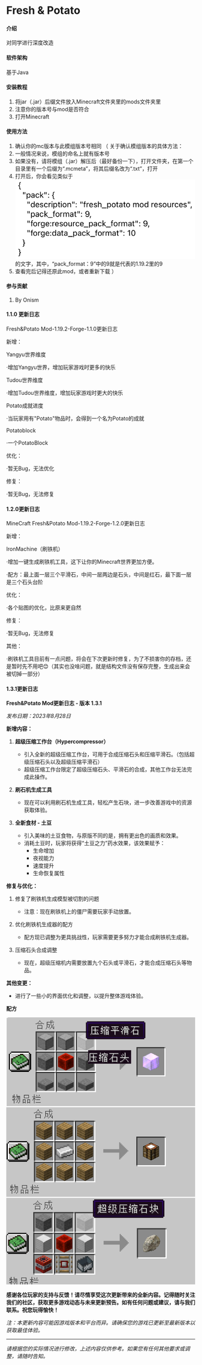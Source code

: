 # Fresh & Potato

#### 介绍
对同学进行深度改造

#### 软件架构
基于Java

#### 安装教程

1.  将jar（.jar）后缀文件放入Minecraft文件夹里的mods文件夹里
2.  注意你的版本号与mod是否符合
3.  打开Minecraft

#### 使用方法

1.  确认你的mc版本与此模组版本号相同
（
关于确认模组版本的具体方法：
  1. 一般情况来说，模组的命名上就有版本号
  2. 如果没有，请将模组（.jar）解压后（最好备份一下），打开文件夹，在第一个目录里有一个后缀为“.mcmeta”，将其后缀名改为“.txt”，打开
  3. 打开后，你会看见类似于![输入图片说明](1.2.0/AB319C5A-F17E-40FA-8C87-41F22F946520.jpeg)的文字，其中，“pack_format：9”中的9就是代表的1.19.2里的9
  4. 查看完后记得还原此mod，或者重新下载
）

#### 参与贡献

1.  By Onism

#### 1.1.0 更新日志

Fresh&Potato Mod-1.19.2-Forge-1.1.0更新日志

新增：

Yangyu世界维度

·增加Yangyu世界，增加玩家游戏时更多的快乐

Tudou世界维度

·增加Tudou世界维度，增加玩家游戏时更大的快乐

Potato成就进度

·当玩家用有"Potato"物品时，会得到一个名为Potato的成就

Potatoblock

·一个PotatoBlock

优化：

·暂无Bug，无法优化

修复：

·暂无Bug，无法修复

#### 1.2.0更新日志

MineCraft Fresh&Potato Mod-1.19.2-Forge-1.2.0更新日志

新增：

IronMachine（刷铁机）

·增加一键生成刷铁机工具，这下让你的Minecraft世界更加方便。

·配方：最上面一层三个平滑石，中间一层两边是石头，中间是红石，最下面一层是三个石头台阶

优化：

·各个贴图的优化，比原来更自然

修复：

·暂无Bug，无法修复

其他：

·刷铁机工具目前有一点问题，将会在下次更新时修复，为了不损害你的存档，还是暂时先不用吧😊（其实也没啥问题，就是结构文件没有保存完整，生成出来会被切掉一部分）

#### 1.3.1更新日志
**Fresh&Potato Mod更新日志 - 版本 1.3.1**

*发布日期：2023年8月28日*

**新增内容：**

1. **超级压缩工作台（Hypercompressor）**
   - 引入全新的超级压缩工作台，可用于合成压缩石头和压缩平滑石。（包括超级压缩石头以及超级压缩平滑石）
   - 超级压缩工作台限定了超级压缩石头、平滑石的合成，其他工作台无法完成此操作。

2. **刷石机生成工具**
   - 现在可以利用刷石机生成工具，轻松产生石块，进一步改善游戏中的资源获取体验。

3. **全新食材 - 土豆**
   - 引入美味的土豆食物，与原版不同的是，拥有更出色的画质和效果。
   - 消耗土豆时，玩家将获得“土豆之力”药水效果，该效果赋予：
     - 生命增加
     - 夜视能力
     - 速度提升
     - 生命恢复属性

**修复与优化：**

1. 修复了刷铁机生成模型被切割的问题
   - 注意：现在刷铁机上的僵尸需要玩家手动放置。

2. 优化刷铁机生成器的配方
   - 配方现已调整为更具挑战性，玩家需要更多努力才能合成刷铁机生成器。

3. 压缩石头合成调整
   - 现在，超级压缩机内需要放置九个石头或平滑石，才能合成压缩石头等物品。

**其他变更：**

- 进行了一些小的界面优化和调整，以提升整体游戏体验。

**配方**

![输入图片说明](1.3.1/C3B1D61D-C71A-4F19-875C-148E7E92EB60.png)
![输入图片说明](1.3.1/56A94931-2C66-437C-B268-395C83207432.png)
![输入图片说明](1.3.1/B66E2526-2C6E-496D-A793-EA915197C2D0.png)

**感谢各位玩家的支持与反馈！请尽情享受这次更新带来的全新内容。记得随时关注我们的社区，获取更多游戏动态与未来更新预告。如有任何问题或建议，请与我们联系。祝您玩得愉快！**

*注：本更新内容可能因游戏版本和平台而异。请确保您的游戏已更新至最新版本以获取最佳体验。*

---
*请根据您的实际情况进行修改，上述内容仅供参考。如果您有任何其他要求或调整，请随时告知。*